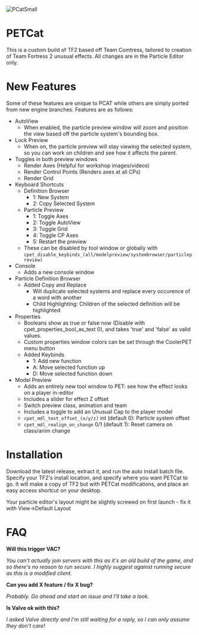 ![PCatSmall](https://github.com/RGBACatlord/PETCat/assets/37526906/bc898245-afd5-439d-88b1-4a545938287a)

# PETCat
This is a custom build of TF2 based off Team Comtress, tailored to creation of Team Fortress 2 unusual effects.
All changes are in the Particle Editor only.

# New Features
Some of these features are unique to PCAT while others are simply ported from new engine branches.
Features are as follows:

* AutoView
  * When enabled, the particle preview window will zoom and position the view based off the particle system's bounding box.
* Lock Preview
  * When on, the particle preview will stay viewing the selected system, so you can work on children and see how it affects the parent.
* Toggles in both preview windows
  * Render Axes (Helpful for workshop images/videos)
  * Render Control Points (Renders axes at all CPs)
  * Render Grid
* Keyboard Shortcuts
  * Definition Browser
    * 1: New System
    * 2: Copy Selected System
  * Particle Preview
    * 1: Toggle Axes
    * 2: Toggle AutoView
    * 3: Toggle Grid
    * 4: Toggle CP Axes
    * 5: Restart the preview
  * These can be disabled by tool window or globally with
```cpet_disable_keybinds_(all/modelpreview/systembrowser/particlepreview)```
* Console
  * Adds a new console window
* Particle Definition Browser
  * Added Copy and Replace
    * Will duplicate selected systems and replace every occurence of a word with another
    * Child Highlighting: Children of the selected definition will be highlighted
* Properties
  * Booleans show as true or false now (Disable with cpet_properties_bool_as_text 0), and takes 'true' and 'false' as valid values.
  * Custom properties window colors can be set through the CoolerPET menu button
  * Added Keybinds
    * 1: Add new function
    * A: Move selected function up
    * D: Move selected function down
* Model Preview
  * Adds an entirely new tool window to PET: see how the effect looks on a player in-editor
  * Includes a slider for effect Z offset
  * Switch preview class, animation and team
  * Includes a toggle to add an Unusual Cap to the player model
  * ```cpet_mdl_test_offset_(x/y/z)``` int (default 0): Particle system offset
  * ```cpet_mdl_realign_on_change``` 0/1 (default 1): Reset camera on class/anim change

# Installation

Download the latest release, extract it, and run the auto install batch file.
Specify your TF2's install location, and specify where you want PETCat to go.
It will make a copy of TF2 but with PETCat modifications, and place an easy access shortcut on your desktop.

Your particle editor's layout might be slightly screwed on first launch - fix it with View->Default Layout

# FAQ

**Will this trigger VAC?**

*You can't actually join servers with this as it's an old build of the game, and so there's no reason to run secure.
I highly suggest against running secure as this is a modified client.*

**Can you add X feature / fix X bug?**

*Probably. Go ahead and start an issue and I'll take a look.*

**Is Valve ok with this?**

*I asked Valve directly and I'm still waiting for a reply, so I can only assume they don't care!*

